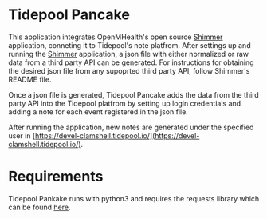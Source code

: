 # Tidepool Pancake

This application integrates OpenMHealth's open source [Shimmer](https://github.com/openmhealth/shimmer) application, conneting it to Tidepool's note platfrom. 
After settings up and running the [Shimmer](https://github.com/openmhealth/shimmer) application, a json file with either normalized or raw data from a third party API can be generated. For instructions for obtaining the desired json file from any supoprted third party API, follow Shimmer's README file. 

Once a json file is generated, Tidepool Pancake adds the data from the third party API into the Tidepool platfrom by setting up login credentials and adding a note for each event registered in the json file.

After running the application, new notes are generated under the specified user in [https://devel-clamshell.tidepool.io/](https://devel-clamshell.tidepool.io/).

# Requirements 
 
 Tidepool Pankake runs with python3 and requires the requests library which can be found [here](http://www.python-requests.org/en/latest/). 
